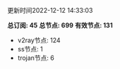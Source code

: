 更新时间2022-12-12 14:33:03

**总订阅: 45**
**总节点: 699**
**有效节点: 131**
- v2ray节点: 124
- ss节点: 1
- trojan节点: 6
